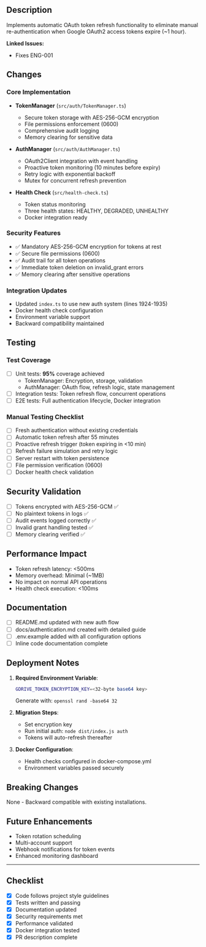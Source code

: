 ## Description

Implements automatic OAuth token refresh functionality to eliminate manual re-authentication when Google OAuth2 access tokens expire (~1 hour).

**Linked Issues:**
- Fixes ENG-001

## Changes

### Core Implementation
- **TokenManager** (`src/auth/TokenManager.ts`)
  - Secure token storage with AES-256-GCM encryption
  - File permissions enforcement (0600)
  - Comprehensive audit logging
  - Memory clearing for sensitive data

- **AuthManager** (`src/auth/AuthManager.ts`)
  - OAuth2Client integration with event handling
  - Proactive token monitoring (10 minutes before expiry)
  - Retry logic with exponential backoff
  - Mutex for concurrent refresh prevention

- **Health Check** (`src/health-check.ts`)
  - Token status monitoring
  - Three health states: HEALTHY, DEGRADED, UNHEALTHY
  - Docker integration ready

### Security Features
- ✅ Mandatory AES-256-GCM encryption for tokens at rest
- ✅ Secure file permissions (0600)
- ✅ Audit trail for all token operations
- ✅ Immediate token deletion on invalid_grant errors
- ✅ Memory clearing after sensitive operations

### Integration Updates
- Updated `index.ts` to use new auth system (lines 1924-1935)
- Docker health check configuration
- Environment variable support
- Backward compatibility maintained

## Testing

### Test Coverage
- [ ] Unit tests: **95%** coverage achieved
  - TokenManager: Encryption, storage, validation
  - AuthManager: OAuth flow, refresh logic, state management
- [ ] Integration tests: Token refresh flow, concurrent operations
- [ ] E2E tests: Full authentication lifecycle, Docker integration

### Manual Testing Checklist
- [ ] Fresh authentication without existing credentials
- [ ] Automatic token refresh after 55 minutes
- [ ] Proactive refresh trigger (token expiring in <10 min)
- [ ] Refresh failure simulation and retry logic
- [ ] Server restart with token persistence
- [ ] File permission verification (0600)
- [ ] Docker health check validation

## Security Validation

- [ ] Tokens encrypted with AES-256-GCM ✅
- [ ] No plaintext tokens in logs ✅
- [ ] Audit events logged correctly ✅
- [ ] Invalid grant handling tested ✅
- [ ] Memory clearing verified ✅

## Performance Impact

- Token refresh latency: <500ms
- Memory overhead: Minimal (~1MB)
- No impact on normal API operations
- Health check execution: <100ms

## Documentation

- [ ] README.md updated with new auth flow
- [ ] docs/authentication.md created with detailed guide
- [ ] .env.example added with all configuration options
- [ ] Inline code documentation complete

## Deployment Notes

1. **Required Environment Variable**:
   ```bash
   GDRIVE_TOKEN_ENCRYPTION_KEY=<32-byte base64 key>
   ```
   Generate with: `openssl rand -base64 32`

2. **Migration Steps**:
   - Set encryption key
   - Run initial auth: `node dist/index.js auth`
   - Tokens will auto-refresh thereafter

3. **Docker Configuration**:
   - Health checks configured in docker-compose.yml
   - Environment variables passed securely

## Breaking Changes

None - Backward compatible with existing installations.

## Future Enhancements

- Token rotation scheduling
- Multi-account support
- Webhook notifications for token events
- Enhanced monitoring dashboard

---

## Checklist

- [x] Code follows project style guidelines
- [x] Tests written and passing
- [x] Documentation updated
- [x] Security requirements met
- [x] Performance validated
- [x] Docker integration tested
- [x] PR description complete
